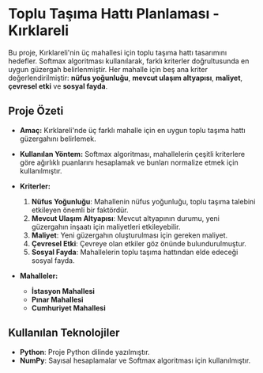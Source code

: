 # Toplu Taşıma Hattı Planlaması - Kırklareli

Bu proje, Kırklareli'nin üç mahallesi için toplu taşıma hattı tasarımını hedefler. Softmax algoritması kullanılarak, farklı kriterler doğrultusunda en uygun güzergah belirlenmiştir. Her mahalle için beş ana kriter değerlendirilmiştir: **nüfus yoğunluğu**, **mevcut ulaşım altyapısı**, **maliyet**, **çevresel etki** ve **sosyal fayda**.

## Proje Özeti

- **Amaç:** 
  Kırklareli'nde üç farklı mahalle için en uygun toplu taşıma hattı güzergahını belirlemek.
  
- **Kullanılan Yöntem:** 
  Softmax algoritması, mahallelerin çeşitli kriterlere göre ağırlıklı puanlarını hesaplamak ve bunları normalize etmek için kullanılmıştır. 

- **Kriterler:**
  1. **Nüfus Yoğunluğu**: Mahallenin nüfus yoğunluğu, toplu taşıma talebini etkileyen önemli bir faktördür.
  2. **Mevcut Ulaşım Altyapısı**: Mevcut altyapının durumu, yeni güzergahın inşaatı için maliyetleri etkileyebilir.
  3. **Maliyet**: Yeni güzergahın oluşturulması için gereken maliyet.
  4. **Çevresel Etki**: Çevreye olan etkiler göz önünde bulundurulmuştur.
  5. **Sosyal Fayda**: Mahallelerin toplu taşıma hattından elde edeceği sosyal fayda.

- **Mahalleler:**
  - **İstasyon Mahallesi**
  - **Pınar Mahallesi**
  - **Cumhuriyet Mahallesi**

## Kullanılan Teknolojiler

- **Python**: Proje Python dilinde yazılmıştır.
- **NumPy**: Sayısal hesaplamalar ve Softmax algoritması için kullanılmıştır.
  


